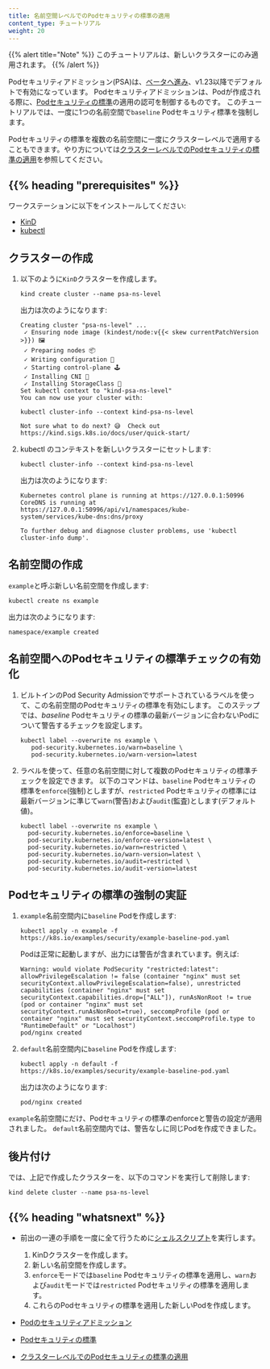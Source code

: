 ```yaml
---
title: 名前空間レベルでのPodセキュリティの標準の適用
content_type: チュートリアル
weight: 20
---
```


{{% alert title="Note" %}}
このチュートリアルは、新しいクラスターにのみ適用されます。
{{% /alert %}}

Podセキュリティアドミッション(PSA)は、[ベータへ進み](/ja/blog/2021/12/09/pod-security-admission-beta/)、v1.23以降でデフォルトで有効になっています。
Podセキュリティアドミッションは、Podが作成される際に、[Podセキュリティの標準](/ja/docs/concepts/security/pod-security-standards/)の適用の認可を制御するものです。
このチュートリアルでは、一度に1つの名前空間で`baseline` Podセキュリティ標準を強制します。

Podセキュリティの標準を複数の名前空間に一度にクラスターレベルで適用することもできます。やり方については[クラスターレベルでのPodセキュリティの標準の適用](/ja/docs/tutorials/security/cluster-level-pss/)を参照してください。

## {{% heading "prerequisites" %}}

ワークステーションに以下をインストールしてください:

- [KinD](https://kind.sigs.k8s.io/docs/user/quick-start/#installation)
- [kubectl](/ja/docs/tasks/tools/)

## クラスターの作成

1. 以下のように`KinD`クラスターを作成します。

   ```shell
   kind create cluster --name psa-ns-level
   ```

   出力は次のようになります:

   ```
   Creating cluster "psa-ns-level" ...
    ✓ Ensuring node image (kindest/node:v{{< skew currentPatchVersion >}}) 🖼 
    ✓ Preparing nodes 📦  
    ✓ Writing configuration 📜 
    ✓ Starting control-plane 🕹️ 
    ✓ Installing CNI 🔌 
    ✓ Installing StorageClass 💾 
   Set kubectl context to "kind-psa-ns-level"
   You can now use your cluster with:
    
   kubectl cluster-info --context kind-psa-ns-level
    
   Not sure what to do next? 😅  Check out https://kind.sigs.k8s.io/docs/user/quick-start/
   ```

1. kubectl のコンテキストを新しいクラスターにセットします:

   ```shell
   kubectl cluster-info --context kind-psa-ns-level
   ```
   出力は次のようになります:

   ```
   Kubernetes control plane is running at https://127.0.0.1:50996
   CoreDNS is running at https://127.0.0.1:50996/api/v1/namespaces/kube-system/services/kube-dns:dns/proxy
    
   To further debug and diagnose cluster problems, use 'kubectl cluster-info dump'.
   ```

## 名前空間の作成

`example`と呼ぶ新しい名前空間を作成します:

```shell
kubectl create ns example
```

出力は次のようになります:

```
namespace/example created
```

## 名前空間へのPodセキュリティの標準チェックの有効化

1. ビルトインのPod Security Admissionでサポートされているラベルを使って、この名前空間のPodセキュリティの標準を有効にします。
   このステップでは、_baseline_ Podセキュリティの標準の最新バージョンに合わないPodについて警告するチェックを設定します。

   ```shell
   kubectl label --overwrite ns example \
      pod-security.kubernetes.io/warn=baseline \
      pod-security.kubernetes.io/warn-version=latest
   ```

2. ラベルを使って、任意の名前空間に対して複数のPodセキュリティの標準チェックを設定できます。
   以下のコマンドは、`baseline` Podセキュリティの標準を`enforce`(強制)としますが、`restricted` Podセキュリティの標準には最新バージョンに準じて`warn`(警告)および`audit`(監査)とします(デフォルト値)。

   ```shell
   kubectl label --overwrite ns example \
     pod-security.kubernetes.io/enforce=baseline \
     pod-security.kubernetes.io/enforce-version=latest \
     pod-security.kubernetes.io/warn=restricted \
     pod-security.kubernetes.io/warn-version=latest \
     pod-security.kubernetes.io/audit=restricted \
     pod-security.kubernetes.io/audit-version=latest
   ```

## Podセキュリティの標準の強制の実証

1. `example`名前空間内に`baseline` Podを作成します:

   ```shell
   kubectl apply -n example -f https://k8s.io/examples/security/example-baseline-pod.yaml
   ```
   Podは正常に起動しますが、出力には警告が含まれています。例えば:

   ```
   Warning: would violate PodSecurity "restricted:latest": allowPrivilegeEscalation != false (container "nginx" must set securityContext.allowPrivilegeEscalation=false), unrestricted capabilities (container "nginx" must set securityContext.capabilities.drop=["ALL"]), runAsNonRoot != true (pod or container "nginx" must set securityContext.runAsNonRoot=true), seccompProfile (pod or container "nginx" must set securityContext.seccompProfile.type to "RuntimeDefault" or "Localhost")
   pod/nginx created
   ```

1. `default`名前空間内に`baseline` Podを作成します:

   ```shell
   kubectl apply -n default -f https://k8s.io/examples/security/example-baseline-pod.yaml
   ```
   出力は次のようになります:

   ```
   pod/nginx created
   ```

`example`名前空間にだけ、Podセキュリティの標準のenforceと警告の設定が適用されました。
`default`名前空間内では、警告なしに同じPodを作成できました。

## 後片付け

では、上記で作成したクラスターを、以下のコマンドを実行して削除します:

```shell
kind delete cluster --name psa-ns-level
```

## {{% heading "whatsnext" %}}

- 前出の一連の手順を一度に全て行うために[シェルスクリプト](/ja/examples/security/kind-with-namespace-level-baseline-pod-security.sh)を実行します。

  1. KinDクラスターを作成します。
  2. 新しい名前空間を作成します。
  3. `enforce`モードでは`baseline` Podセキュリティの標準を適用し、`warn`および`audit`モードでは`restricted` Podセキュリティの標準を適用します。
  4. これらのPodセキュリティの標準を適用した新しいPodを作成します。

- [Podのセキュリティアドミッション](/ja/docs/concepts/security/pod-security-admission/)
- [Podセキュリティの標準](/ja/docs/concepts/security/pod-security-standards/)
- [クラスターレベルでのPodセキュリティの標準の適用](/ja/docs/tutorials/security/cluster-level-pss/)
